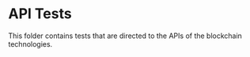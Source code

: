# API Tests

This folder contains tests that are directed to the APIs of the blockchain technologies.
